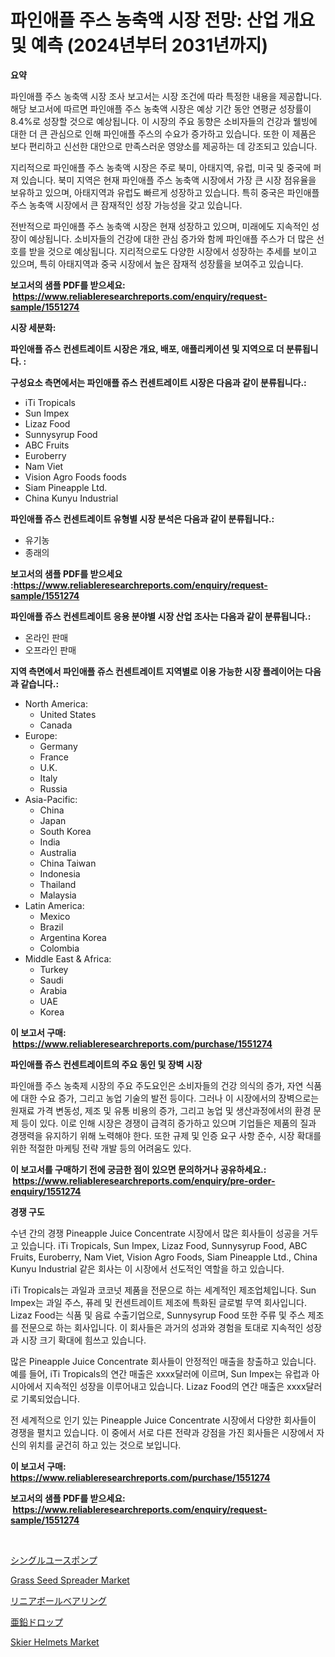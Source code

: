 <p><h1>파인애플 주스 농축액 시장 전망: 산업 개요 및 예측 (2024년부터 2031년까지)</h1></p><p><strong>요약</strong></p>
<p><p>파인애플 주스 농축액 시장 조사 보고서는 시장 조건에 따라 특정한 내용을 제공합니다. 해당 보고서에 따르면 파인애플 주스 농축액 시장은 예상 기간 동안 연평균 성장률이 8.4%로 성장할 것으로 예상됩니다. 이 시장의 주요 동향은 소비자들의 건강과 웰빙에 대한 더 큰 관심으로 인해 파인애플 주스의 수요가 증가하고 있습니다. 또한 이 제품은 보다 편리하고 신선한 대안으로 만족스러운 영양소를 제공하는 데 강조되고 있습니다.</p><p>지리적으로 파인애플 주스 농축액 시장은 주로 북미, 아태지역, 유럽, 미국 및 중국에 퍼져 있습니다. 북미 지역은 현재 파인애플 주스 농축액 시장에서 가장 큰 시장 점유율을 보유하고 있으며, 아태지역과 유럽도 빠르게 성장하고 있습니다. 특히 중국은 파인애플 주스 농축액 시장에서 큰 잠재적인 성장 가능성을 갖고 있습니다.</p><p>전반적으로 파인애플 주스 농축액 시장은 현재 성장하고 있으며, 미래에도 지속적인 성장이 예상됩니다. 소비자들의 건강에 대한 관심 증가와 함께 파인애플 주스가 더 많은 선호를 받을 것으로 예상됩니다. 지리적으로도 다양한 시장에서 성장하는 추세를 보이고 있으며, 특히 아태지역과 중국 시장에서 높은 잠재적 성장률을 보여주고 있습니다.</p></p>
<p><strong>보고서의 샘플 PDF를 받으세요: &nbsp;<a href="https://www.reliableresearchreports.com/enquiry/request-sample/1551274">https://www.reliableresearchreports.com/enquiry/request-sample/1551274</a></strong></p>
<p><strong>시장 세분화:</strong></p>
<p><strong> 파인애플 쥬스 컨센트레이트 시장은 개요, 배포, 애플리케이션 및 지역으로 더 분류됩니다. :</strong></p>
<p><strong>구성요소 측면에서는 파인애플 쥬스 컨센트레이트 시장은 다음과 같이 분류됩니다.:</strong></p>
<p><ul><li>iTi Tropicals</li><li>Sun Impex</li><li>Lizaz Food</li><li>Sunnysyrup Food</li><li>ABC Fruits</li><li>Euroberry</li><li>Nam Viet</li><li>Vision Agro Foods foods</li><li>Siam Pineapple Ltd.</li><li>China Kunyu Industrial</li></ul></p>
<p><strong> 파인애플 쥬스 컨센트레이트 유형별 시장 분석은 다음과 같이 분류됩니다.:</strong></p>
<p><ul><li>유기농</li><li>종래의</li></ul></p>
<p><strong>보고서의 샘플 PDF를 받으세요 :<a href="https://www.reliableresearchreports.com/enquiry/request-sample/1551274">https://www.reliableresearchreports.com/enquiry/request-sample/1551274</a></strong></p>
<p><strong> 파인애플 쥬스 컨센트레이트 응용 분야별 시장 산업 조사는 다음과 같이 분류됩니다.:</strong></p>
<p><ul><li>온라인 판매</li><li>오프라인 판매</li></ul></p>
<p><strong>지역 측면에서 파인애플 쥬스 컨센트레이트 지역별로 이용 가능한 시장 플레이어는 다음과 같습니다.:</strong></p>
<p><ul>
    <li>
        North America:
        <ul>
            <li>United States</li>
            <li>Canada</li>
        </ul>
    </li>
    <li>
        Europe:
        <ul>
            <li>Germany</li>
            <li>France</li>
            <li>U.K.</li>
            <li>Italy</li>
            <li>Russia</li>
        </ul>
    </li>
    <li>
        Asia-Pacific:
        <ul>
            <li>China</li>
            <li>Japan</li>
            <li>South Korea</li>
            <li>India</li>
            <li>Australia</li>
            <li>China Taiwan</li>
            <li>Indonesia</li>
            <li>Thailand</li>
            <li>Malaysia</li>
        </ul>
    </li>
    <li>
        Latin America:
        <ul>
            <li>Mexico</li>
            <li>Brazil</li>
            <li>Argentina Korea</li>
            <li>Colombia</li>
        </ul>
    </li>
    <li>
        Middle East & Africa:
        <ul>
            <li>Turkey</li>
            <li>Saudi</li>
            <li>Arabia</li>
            <li>UAE</li>
            <li>Korea</li>
        </ul>
    </li>
    </ul></p>
<p><strong>이 보고서 구매: &nbsp;<a href="https://www.reliableresearchreports.com/purchase/1551274">https://www.reliableresearchreports.com/purchase/1551274</a></strong></p>
<p><strong>파인애플 쥬스 컨센트레이트의 주요 동인 및 장벽 시장</strong></p>
<p><p>파인애플 주스 농축제 시장의 주요 주도요인은 소비자들의 건강 의식의 증가, 자연 식품에 대한 수요 증가, 그리고 농업 기술의 발전 등이다. 그러나 이 시장에서의 장벽으로는 원재료 가격 변동성, 제조 및 유통 비용의 증가, 그리고 농업 및 생산과정에서의 환경 문제 등이 있다. 이로 인해 시장은 경쟁이 급격히 증가하고 있으며 기업들은 제품의 질과 경쟁력을 유지하기 위해 노력해야 한다. 또한 규제 및 인증 요구 사항 준수, 시장 확대를 위한 적절한 마케팅 전략 개발 등의 어려움도 있다.</p></p>
<p><strong>이 보고서를 구매하기 전에 궁금한 점이 있으면 문의하거나 공유하세요.: &nbsp;<a href="https://www.reliableresearchreports.com/enquiry/pre-order-enquiry/1551274">https://www.reliableresearchreports.com/enquiry/pre-order-enquiry/1551274</a></strong></p>
<p><strong>경쟁 구도</strong></p>
<p><p>수년 간의 경쟁 Pineapple Juice Concentrate 시장에서 많은 회사들이 성공을 거두고 있습니다. iTi Tropicals, Sun Impex, Lizaz Food, Sunnysyrup Food, ABC Fruits, Euroberry, Nam Viet, Vision Agro Foods, Siam Pineapple Ltd., China Kunyu Industrial 같은 회사는 이 시장에서 선도적인 역할을 하고 있습니다.</p><p>iTi Tropicals는 과일과 코코넛 제품을 전문으로 하는 세계적인 제조업체입니다. Sun Impex는 과일 주스, 퓨레 및 컨센트레이트 제조에 특화된 글로벌 무역 회사입니다. Lizaz Food는 식품 및 음료 수출기업으로, Sunnysyrup Food 또한 주류 및 주스 제조를 전문으로 하는 회사입니다. 이 회사들은 과거의 성과와 경험을 토대로 지속적인 성장과 시장 크기 확대에 힘쓰고 있습니다.</p><p>많은 Pineapple Juice Concentrate 회사들이 안정적인 매출을 창출하고 있습니다. 예를 들어, iTi Tropicals의 연간 매출은 xxxx달러에 이르며, Sun Impex는 유럽과 아시아에서 지속적인 성장을 이루어내고 있습니다. Lizaz Food의 연간 매출은 xxxx달러로 기록되었습니다.</p><p>전 세계적으로 인기 있는 Pineapple Juice Concentrate 시장에서 다양한 회사들이 경쟁을 펼치고 있습니다. 이 중에서 서로 다른 전략과 강점을 가진 회사들은 시장에서 자신의 위치를 굳건히 하고 있는 것으로 보입니다.</p></p>
<p><strong>이 보고서 구매: &nbsp; <a href="https://www.reliableresearchreports.com/purchase/1551274">https://www.reliableresearchreports.com/purchase/1551274</a></strong></p>
<p><strong>보고서의 샘플 PDF를 받으세요: &nbsp;<a href="https://www.reliableresearchreports.com/enquiry/request-sample/1551274">https://www.reliableresearchreports.com/enquiry/request-sample/1551274</a></strong><strong></strong></p>
<p>&nbsp;</p>
<p><p><a href="https://github.com/mcbeesbxa270/Market-Research-Report-List-1/blob/main/91436827557.md">シングルユースポンプ</a></p><p><a href="https://issuu.com/reportprime-2/docs/grass-seed-spreader-market-size-2030.pptx">Grass Seed Spreader Market</a></p><p><a href="https://medium.com/@deonboer2023/%E7%9B%B4%E7%B7%9A%E3%83%9C%E3%83%BC%E3%83%AB%E3%83%99%E3%82%A2%E3%83%AA%E3%83%B3%E3%82%B0%E5%B8%82%E5%A0%B4-2031%E5%B9%B4%E3%81%BE%E3%81%A7%E3%81%AE%E3%83%88%E3%83%AC%E3%83%B3%E3%83%89-%E4%BA%88%E6%B8%AC-%E7%AB%B6%E4%BA%89%E5%88%86%E6%9E%90-3a749347f6fa">リニアボールベアリング</a></p><p><a href="https://medium.com/@bl2501989/%E4%BA%9C%E9%89%9B%E3%83%89%E3%83%AD%E3%83%83%E3%83%97%E3%81%AE%E5%B8%82%E5%A0%B4%E8%A6%8F%E6%A8%A1%E3%81%AF-%E4%B8%96%E7%95%8C%E7%9A%84%E3%81%AA%E7%94%A3%E6%A5%AD%E3%81%AB%E3%81%8A%E3%81%91%E3%82%8B%E6%9C%80%E9%81%A9%E3%81%AA%E3%83%9E%E3%83%BC%E3%82%B1%E3%83%86%E3%82%A3%E3%83%B3%E3%82%B0%E3%83%81%E3%83%A3%E3%83%B3%E3%83%8D%E3%83%AB%E3%82%92%E7%A4%BA%E3%81%97%E3%81%A6%E3%81%84%E3%81%BE%E3%81%99-8fc8449d251c">亜鉛ドロップ</a></p><p><a href="https://github.com/dx0328/Market-Research-Report-List-2/blob/main/skier-helmets-market.md">Skier Helmets Market</a></p></p>